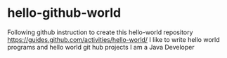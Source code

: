 # hello-github-world
Following github instruction to create this hello-world repository https://guides.github.com/activities/hello-world/
I like to write hello world programs and hello world git hub projects
I am a Java Developer
